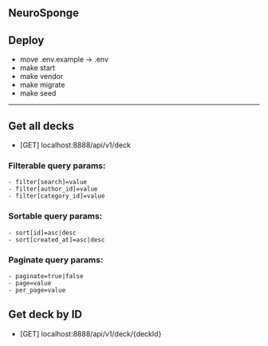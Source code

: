 ## NeuroSponge

## Deploy

- move .env.example -> .env
- make start
- make vendor
- make migrate
- make seed

----------

## Get all decks

- [GET] localhost:8888/api/v1/deck

### Filterable query params:
    - filter[search]=value
    - filter[author_id]=value
    - filter[category_id]=value

### Sortable query params:
    - sort[id]=asc|desc
    - sort[created_at]=asc|desc

### Paginate query params:
    - paginate=true|false
    - page=value
    - per_page=value

## Get deck by ID

- [GET] localhost:8888/api/v1/deck/{deckId}
